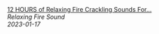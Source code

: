 <!--2024-01-14 01:04:00-->
<div class="yb">
  <a class="nodecor" href="/posts.html?relaks/12_hours_of_relaxing_fire_crackling_sounds_for_relax_sleep_no_music">
    <img class="preview" data-videoid="AUwWnVBipko" src="https://i.ytimg.com/vi/AUwWnVBipko/hqdefault.jpg" align="middle" alt="">
  </a>
  <div class="inlbl text">
    <a class="nodecor" href="/posts.html?relaks/12_hours_of_relaxing_fire_crackling_sounds_for_relax_sleep_no_music">12 HOURS of Relaxing Fire Crackling Sounds For...</a><br>
    <i class="smaller2">Relaxing Fire Sound</i><br>
    <i class="smaller3">2023-01-17</i>
  </div>
</div>
